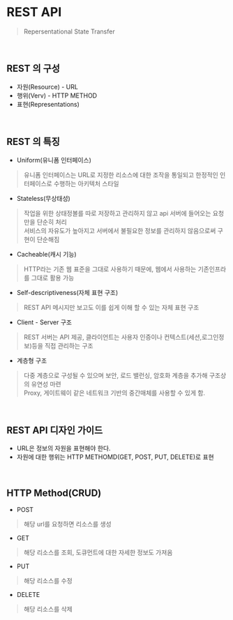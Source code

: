 # REST API
> Repersentational State Transfer
<br>

## REST 의 구성
*  자원(Resource) - URL
*  행위(Verv) - HTTP METHOD
*  표현(Representations)
<br>

## REST 의 특징
* Uniform(유니폼 인터페이스)
> 유니폼 인터페이스는 URL로 지정한 리소스에 대한 조작을 통일되고 한정적인 인터페이스로 수행하는 아키텍처 스타일
* Stateless(무상태성)
> 작업을 위한 상태정볼를 따로 저장하고 관리하지 않고 api 서버에 들어오는 요청만을 단순히 처리<br>
> 서비스의 자유도가 높아지고 서버에서 불필요한 정보를 관리하지 않음으로써 구현이 단순해짐
* Cacheable(캐시 기능)
> HTTP라는 기존 웹 표준을 그대로 사용하기 때문에, 웹에서 사용하는 기존인프라를 그대로 활용 가능
* Self-descriptiveness(자체 표현 구조)
> REST API 메시지만 보고도 이를 쉽게 이해 할 수 있는 자체 표현 구조
* Client - Server 구조
> REST 서버는 API 제공, 클라이언트는 사용자 인증이나 컨텍스트(세션,로그인정보)등을 직접 관리하는 구조
* 계층형 구조
> 다중 계층으로 구성될 수 있으며 보안, 로드 밸런싱, 암호화 계층을 추가해 구조상의 유연성 마련<br>
> Proxy, 게이트웨이 같은 네트워크 기반의 중간매체를 사용할 수 있게 함.
<br>

## REST API 디자인 가이드
* URL은 정보의 자원을 표현해야 한다.
* 자원에 대한 행위는 HTTP METHOMD(GET, POST, PUT, DELETE)로 표현
<br>

## HTTP Method(CRUD)
* POST
> 해당 url를 요청하면 리소스를 생성
* GET
> 해당 리소스를 조회, 도큐먼트에 대한 자세한 정보도 가져옴
* PUT
> 해당 리소스를 수정
* DELETE
> 해당 리소스를 삭제
